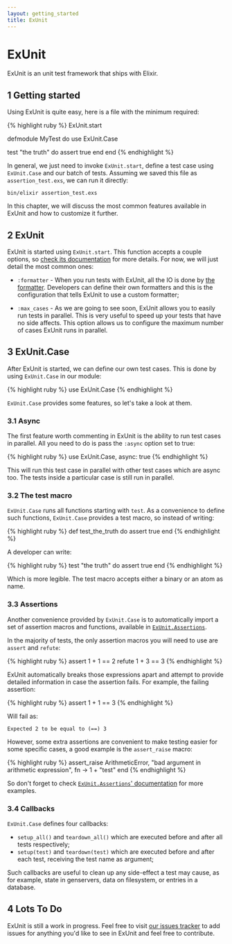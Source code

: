 ```yaml
---
layout: getting_started
title: ExUnit
---
```


# ExUnit

ExUnit is an unit test framework that ships with Elixir.

## 1 Getting started

Using ExUnit is quite easy, here is a file with the minimum required:

{% highlight ruby %}
ExUnit.start

defmodule MyTest do
  use ExUnit.Case

  test "the truth" do
    assert true
  end
end
{% endhighlight %}

In general, we just need to invoke `ExUnit.start`, define a test case using `ExUnit.Case` and our batch of tests. Assuming we saved this file as `assertion_test.exs`, we can run it directly:

    bin/elixir assertion_test.exs

In this chapter, we will discuss the most common features available in ExUnit and how to customize it further.

## 2 ExUnit

ExUnit is started using `ExUnit.start`. This function accepts a couple options, so [check its documentation](http://elixir-lang.org/docs/latest/ExUnit.html) for more details. For now, we will just detail the most common ones:

* `:formatter` - When you run tests with ExUnit, all the IO is done by [the formatter](https://github.com/elixir-lang/elixir/blob/master/lib/ex_unit/lib/ex_unit/formatter.ex). Developers can define their own formatters and this is the configuration that tells ExUnit to use a custom formatter;

* `:max_cases` - As we are going to see soon, ExUnit allows you to easily run tests in parallel. This is very useful to speed up your tests that have no side affects. This option allows us to configure the maximum number of cases ExUnit runs in parallel.

## 3 ExUnit.Case

After ExUnit is started, we can define our own test cases. This is done by using `ExUnit.Case` in our module:

{% highlight ruby %}
use ExUnit.Case
{% endhighlight %}

`ExUnit.Case` provides some features, so let's take a look at them.

### 3.1 Async

The first feature worth commenting in ExUnit is the ability to run test cases in parallel. All you need to do is pass the `:async` option set to true:

{% highlight ruby %}
use ExUnit.Case, async: true
{% endhighlight %}

This will run this test case in parallel with other test cases which are async too. The tests inside a particular case is still run in parallel.

### 3.2 The test macro

`ExUnit.Case` runs all functions starting with `test`. As a convenience to define such functions, `ExUnit.Case` provides a test macro, so instead of writing:

{% highlight ruby %}
def test_the_truth do
  assert true
end
{% endhighlight %}

A developer can write:

{% highlight ruby %}
test "the truth" do
  assert true
end
{% endhighlight %}

Which is more legible. The test macro accepts either a binary or an atom as name.

### 3.3 Assertions

Another convenience provided by `ExUnit.Case` is to automatically import a set of assertion macros and functions, available in [`ExUnit.Assertions`](http://elixir-lang.org/docs/latest/ExUnit.Assertions.html).

In the majority of tests, the only assertion macros you will need to use are `assert` and `refute`:

{% highlight ruby %}
assert 1 + 1 == 2
refute 1 + 3 == 3
{% endhighlight %}

ExUnit automatically breaks those expressions apart and attempt to provide detailed information in case the assertion fails. For example, the failing assertion:

{% highlight ruby %}
assert 1 + 1 == 3
{% endhighlight %}

Will fail as:

    Expected 2 to be equal to (==) 3

However, some extra assertions are convenient to make testing easier for some specific cases, a good example is the `assert_raise` macro:

{% highlight ruby %}
assert_raise ArithmeticError, "bad argument in arithmetic expression", fn ->
  1 + "test"
end
{% endhighlight %}

So don't forget to check [`ExUnit.Assertions`' documentation](http://elixir-lang.org/docs/latest/ExUnit.Assertions.html) for more examples.

### 3.4 Callbacks

`ExUnit.Case` defines four callbacks:

* `setup_all()` and `teardown_all()` which are executed before and after all tests respectively;
* `setup(test)` and `teardown(test)` which are executed before and after each test, receiving
the test name as argument;

Such callbacks are useful to clean up any side-effect a test may cause, as for example, state in genservers, data on filesystem, or entries in a database.

## 4 Lots To Do

ExUnit is still a work in progress. Feel free to visit [our issues tracker](https://github.com/elixir-lang/elixir/issues) to add issues for anything you'd like to see in ExUnit and feel free to contribute.